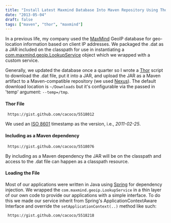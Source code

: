 ```yaml
---
title: "Install Latest Maxmind Database Into Maven Repository Using Thor"
date: "2013-05-04"
draft: false
tags: ["maven", "thor", "maxmind"]
---
```


In a previous life, my company used the [MaxMind](https://www.maxmind.com/en/home) GeoIP database for geo-location information based on client IP addresses. We packaged the .dat as a JAR included on the classpath for use in instantiating a [com.maxmind.geoip.LookupService](https://github.com/maxmind/geoip-api-java/blob/master/source/com/maxmind/geoip/LookupService.java) object which we wrapped with a custom service.

Generally, we updated the database once a quarter so I wrote a [Thor](https://github.com/wycats/thor) script to download the .dat file, put it into a JAR, and upload the JAR as a Maven artifact to a Maven-compatible repository (we used [Nexus](https://www.sonatype.org/nexus/)). The default download location is ```~/Downloads``` but it's configurable via the passed in 'temp' argument: ```--temp=/tmp```.

#### Thor File

```gist {cols="10", id="5518012"}
 https://gist.github.com/cacoco/5518012
```

We used an [ISO 8601](https://en.wikipedia.org/wiki/ISO_8601) timestamp as the version, i.e., _2011-02-25_.

#### Including as a Maven dependency

```gist {cols="8", id="5518076"}
 https://gist.github.com/cacoco/5518076
```

By including as a Maven dependency the JAR will be on the classpath and access to the .dat file can happen as a classpath resource.

#### Loading the File

Most of our applications were written in Java using [Spring](https://www.springsource.org/documentation) for dependency injection. We wrapped the ```com.maxmind.geoip.LookupService``` in a thin layer of our own code to provide our applications with a simple interface. To do this we made our service inherit from Spring's ApplicationContextAware Interface and override the ```setApplicationContext(..)``` method like such:

```gist {cols="10", id="5518218"}
 https://gist.github.com/cacoco/5518218
```
